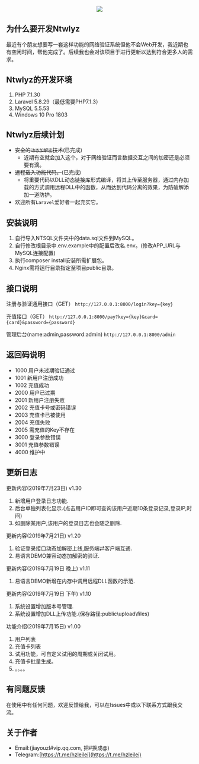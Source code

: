 <p align="center"><img src="http://tva1.sinaimg.cn/large/0060lm7Tly1g5a7zy2lphj30sg0e07b2.jpg"></p>

## 为什么要开发Ntwlyz
最近有个朋友想要写一套这样功能的网络验证系统但他不会Web开发，我近期也有空闲时间，帮他完成了。后续我也会对该项目于进行更新以达到符合更多人的需求。

## Ntwlyz的开发环境
1. PHP 7.1.30
2. Laravel 5.8.29（最低需要PHP7.1.3）
3. MySQL 5.5.53
4. Windows 10 Pro 1803

## Ntwlyz后续计划

* ~~安全的`动态加解密`技术~~(已完成)
    * 近期有空就会加入这个，对于网络验证而言数据交互之间的加密还是必须要有滴。
* ~~远程载入功能代码。~~(已完成)
	* 将重要代码以DLL动态链接库形式编译，将其上传至服务器，通过内存加载的方式调用远程DLL中的函数，从而达到代码分离的效果，为防破解添加一道防护。
* 欢迎所有`Laravel`爱好者一起充实它。

## 安装说明
1. 自行导入NTSQL文件夹中的data.sql文件到MySQL。
2. 自行修改根目录中.env.example中的配置后改名.env。(修改APP_URL与MySQL连接配置)
3. 执行composer install安装所需扩展包。
4. Nginx需将运行目录指定至项目public目录。

## 接口说明
注册与验证通用接口（GET）
`http://127.0.0.1:8000/login?key={key}`

充值接口（GET）
`http://127.0.0.1:8000/pay?key={key}&card={card}&password={password}`

管理后台(name:admin,password:admin)
`http://127.0.0.1:8000/admin`

## 返回码说明

* 1000 用户未过期验证通过
* 1001 新用户注册成功
* 1002 充值成功
* 2000 用户已过期
* 2001 新用户注册失败
* 2002 充值卡号或密码错误
* 2003 充值卡已被使用
* 2004 充值失败
* 2005 需充值的Key不存在
* 3000 登录参数错误
* 3001 充值参数错误
* 4000 维护中

## 更新日志

更新内容(2019年7月23日)    v1.30
1. 新增用户登录日志功能.
2. 后台单独列表化显示.(点击用户ID即可查询该用户近期10条登录记录,登录IP,时间)
3. 如删除某用户,该用户的登录日志也会随之删除.

更新内容(2019年7月21日)    v1.20
1. 验证登录接口动态加解密上线,服务端⇄客户端互通.
2. 易语言DEMO兼容动态加解密的验证.

更新内容(2019年7月19日 晚上) v1.11
1. 易语言DEMO新增在内存中调用远程DLL函数的示范.

更新内容(2019年7月19日 下午) v1.10
1. 系统设置增加版本号管理.
2. 系统设置增加DLL上传功能.(保存路径:public\upload\files)

功能介绍(2019年7月15日)    v1.00
1. 用户列表
2. 充值卡列表
3. 试用功能，可自定义试用的周期或关闭试用。
4. 充值卡批量生成。
5. 。。。。

## 有问题反馈
在使用中有任何问题，欢迎反馈给我，可以在Issues中或以下联系方式跟我交流。

## 关于作者
* Email:(jiayouzl#vip.qq.com, 把#换成@)
* Telegram:[https://t.me/hzleilei](https://t.me/hzleilei)